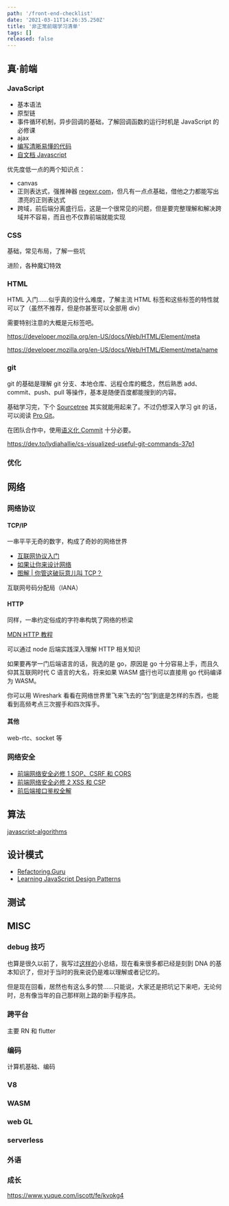 ```yaml
---
path: '/front-end-checklist'
date: '2021-03-11T14:26:35.250Z'
title: '非正常前端学习清单'
tags: []
released: false
---
```


## 真·前端

### JavaScript

- 基本语法
- 原型链
- 事件循环机制，异步回调的基础，了解回调函数的运行时机是 JavaScript 的必修课
- ajax
- [编写清晰易懂的代码](https://github.com/ryanmcdermott/clean-code-javascript)
- [自文档 Javascript](https://www.sitepoint.com/self-documenting-javascript/)

优先度低一点的两个知识点：

- canvas
- 正则表达式，强推神器 [regexr.com](https://regexr.com/)，但凡有一点点基础，借他之力都能写出漂亮的正则表达式
- 跨域，前后端分离盛行后，这是一个很常见的问题，但是要完整理解和解决跨域并不容易，而且也不仅靠前端就能实现

### CSS

基础，常见布局，了解一些坑

进阶，各种魔幻特效

### HTML

HTML 入门……似乎真的没什么难度，了解主流 HTML 标签和这些标签的特性就可以了（虽然不推荐，但是你甚至可以全部用 div）

需要特别注意的大概是元标签吧。

https://developer.mozilla.org/en-US/docs/Web/HTML/Element/meta

https://developer.mozilla.org/en-US/docs/Web/HTML/Element/meta/name

### git

git 的基础是理解 git 分支、本地仓库、远程仓库的概念，然后熟悉 add、commit、push、pull 等操作，基本是随便百度都能搜到的内容。

基础学习完，下个 [Sourcetree](https://www.sourcetreeapp.com/) 其实就能用起来了。不过仍想深入学习 git 的话，可以阅读 [Pro Git](https://git-scm.com/book/en/v2)。

在团队合作中，使用[语义化 Commit](https://ssshooter.com/2020-09-30-commit-message/) 十分必要。

https://dev.to/lydiahallie/cs-visualized-useful-git-commands-37p1

### 优化

## 网络

### 网络协议

#### TCP/IP

一串平平无奇的数字，构成了奇妙的网络世界

- [互联网协议入门](https://www.ruanyifeng.com/blog/2012/05/internet_protocol_suite_part_i.html)
- [如果让你来设计网络](https://mp.weixin.qq.com/s/jiPMUk6zUdOY6eKxAjNDbQ)
- [图解 | 你管这破玩意儿叫 TCP？](https://mp.weixin.qq.com/s/Uf42QEL6WUSHOwJ403FwOA)

互联网号码分配局（IANA）

#### HTTP

同样，一串约定俗成的字符串构筑了网络的桥梁

[MDN HTTP 教程](https://developer.mozilla.org/en-US/docs/Web/HTTP)

可以通过 node 后端实践深入理解 HTTP 相关知识

如果要再学一门后端语言的话，我选的是 go，原因是 go 十分容易上手，而且久仰其互联网时代 C 语言的大名，将来如果 WASM 盛行也可以直接用 go 代码编译为 WASM。

你可以用 Wireshark 看看在网络世界里飞来飞去的“包”到底是怎样的东西，也能看到高频考点三次握手和四次挥手。

#### 其他

web-rtc、socket 等

### 网络安全

- [前端网络安全必修 1 SOP、CSRF 和 CORS](https://ssshooter.com/2019-11-08-csrf-n-cors/)
- [前端网络安全必修 2 XSS 和 CSP](https://ssshooter.com/2019-11-10-csp-n-xss/)
- [前后端接口鉴权全解](https://ssshooter.com/2021-02-21-auth/)

## 算法

[javascript-algorithms](https://github.com/trekhleb/javascript-algorithms)

## 设计模式

- [Refactoring.Guru](https://refactoringguru.cn/design-patterns/catalog)
- [Learning JavaScript Design Patterns](https://addyosmani.com/resources/essentialjsdesignpatterns/book/)

## 测试

## MISC

### debug 技巧

也算是很久以前了，我写过[这样的](https://segmentfault.com/a/1190000015758071)小总结，现在看来很多都已经是刻到 DNA 的基本知识了，但对于当时的我来说仍是难以理解或者记忆的。

但是现在回看，居然也有这么多的赞……只能说，大家还是把坑记下来吧，无论何时，总有像当年的自己那样刚上路的新手程序员。

### 跨平台

主要 RN 和 flutter

### 编码

计算机基础、编码

### V8

### WASM

### web GL

### serverless

### 外语

### 成长

https://www.yuque.com/iscott/fe/kvokg4
